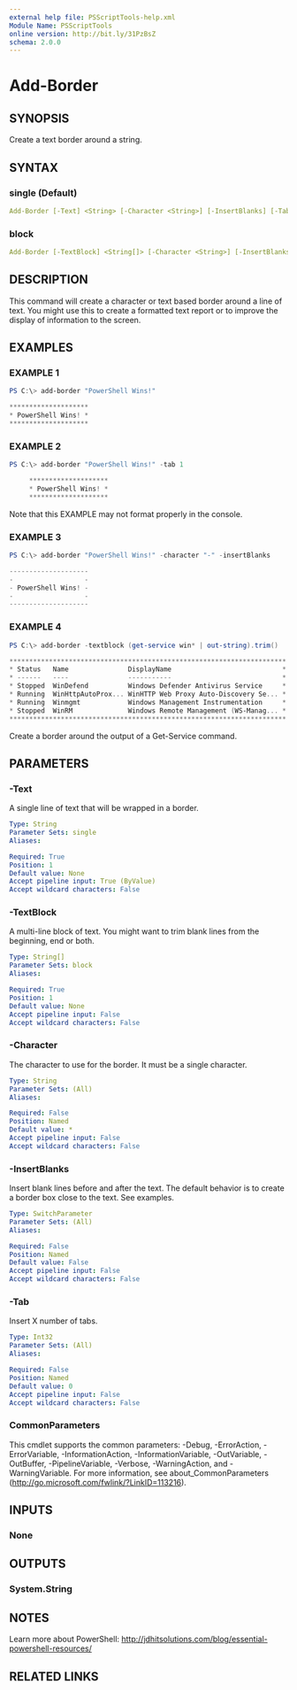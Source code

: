 ```yaml
---
external help file: PSScriptTools-help.xml
Module Name: PSScriptTools
online version: http://bit.ly/31PzBsZ
schema: 2.0.0
---
```


# Add-Border

## SYNOPSIS

Create a text border around a string.

## SYNTAX

### single (Default)

```yaml
Add-Border [-Text] <String> [-Character <String>] [-InsertBlanks] [-Tab <Int32>] [<CommonParameters>]
```

### block

```yaml
Add-Border [-TextBlock] <String[]> [-Character <String>] [-InsertBlanks] [-Tab <Int32>] [<CommonParameters>]
```

## DESCRIPTION

This command will create a character or text based border around a line of text. You might use this to create a formatted text report or to improve the display of information to the screen.

## EXAMPLES

### EXAMPLE 1

```powershell
PS C:\> add-border "PowerShell Wins!"

********************
* PowerShell Wins! *
********************
```

### EXAMPLE 2

```powershell
PS C:\> add-border "PowerShell Wins!" -tab 1

     ********************
     * PowerShell Wins! *
     ********************
```

Note that this EXAMPLE may not format properly in the console.

### EXAMPLE 3

```powershell
PS C:\> add-border "PowerShell Wins!" -character "-" -insertBlanks

--------------------
-                  -
- PowerShell Wins! -
-                  -
--------------------
```

### EXAMPLE 4

```powershell
PS C:\> add-border -textblock (get-service win* | out-string).trim()

**********************************************************************
* Status   Name               DisplayName                            *
* ------   ----               -----------                            *
* Stopped  WinDefend          Windows Defender Antivirus Service     *
* Running  WinHttpAutoProx... WinHTTP Web Proxy Auto-Discovery Se... *
* Running  Winmgmt            Windows Management Instrumentation     *
* Stopped  WinRM              Windows Remote Management (WS-Manag... *
**********************************************************************
```

Create a border around the output of a Get-Service command.

## PARAMETERS

### -Text

A single line of text that will be wrapped in a border.

```yaml
Type: String
Parameter Sets: single
Aliases:

Required: True
Position: 1
Default value: None
Accept pipeline input: True (ByValue)
Accept wildcard characters: False
```

### -TextBlock

A multi-line block of text. You might want to trim blank lines from the beginning, end or both.

```yaml
Type: String[]
Parameter Sets: block
Aliases:

Required: True
Position: 1
Default value: None
Accept pipeline input: False
Accept wildcard characters: False
```

### -Character

The character to use for the border. It must be a single character.

```yaml
Type: String
Parameter Sets: (All)
Aliases:

Required: False
Position: Named
Default value: *
Accept pipeline input: False
Accept wildcard characters: False
```

### -InsertBlanks

Insert blank lines before and after the text. The default behavior is to create a border box close to the text. See examples.

```yaml
Type: SwitchParameter
Parameter Sets: (All)
Aliases:

Required: False
Position: Named
Default value: False
Accept pipeline input: False
Accept wildcard characters: False
```

### -Tab

Insert X number of tabs.

```yaml
Type: Int32
Parameter Sets: (All)
Aliases:

Required: False
Position: Named
Default value: 0
Accept pipeline input: False
Accept wildcard characters: False
```

### CommonParameters

This cmdlet supports the common parameters: -Debug, -ErrorAction, -ErrorVariable, -InformationAction, -InformationVariable, -OutVariable, -OutBuffer, -PipelineVariable, -Verbose, -WarningAction, and -WarningVariable. For more information, see about_CommonParameters (http://go.microsoft.com/fwlink/?LinkID=113216).

## INPUTS

### None

## OUTPUTS

### System.String

## NOTES

Learn more about PowerShell: http://jdhitsolutions.com/blog/essential-powershell-resources/

## RELATED LINKS
